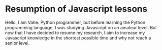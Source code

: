 # Resumption of Javascript lessons

Hello, I am Vahe. Python programmer, but before learning the Python programming language, I was studying Javascript on an amateur level. But now that I have decided to resume my research, I aim to increase my Javascript knowledge in the shortest possible time and why not reach a senior level.

